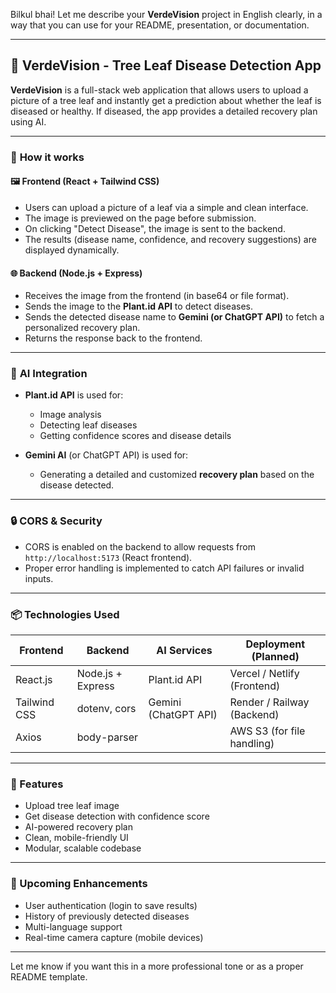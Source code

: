 Bilkul bhai! Let me describe your **VerdeVision** project in English clearly, in a way that you can use for your README, presentation, or documentation.

---

## 🌿 **VerdeVision - Tree Leaf Disease Detection App**

**VerdeVision** is a full-stack web application that allows users to upload a picture of a tree leaf and instantly get a prediction about whether the leaf is diseased or healthy. If diseased, the app provides a detailed recovery plan using AI.

---

### 🔧 **How it works**

#### 🖼️ Frontend (React + Tailwind CSS)
- Users can upload a picture of a leaf via a simple and clean interface.
- The image is previewed on the page before submission.
- On clicking "Detect Disease", the image is sent to the backend.
- The results (disease name, confidence, and recovery suggestions) are displayed dynamically.

#### 🌐 Backend (Node.js + Express)
- Receives the image from the frontend (in base64 or file format).
- Sends the image to the **Plant.id API** to detect diseases.
- Sends the detected disease name to **Gemini (or ChatGPT API)** to fetch a personalized recovery plan.
- Returns the response back to the frontend.

---

### 🧠 **AI Integration**

- **Plant.id API** is used for:
  - Image analysis
  - Detecting leaf diseases
  - Getting confidence scores and disease details

- **Gemini AI** (or ChatGPT API) is used for:
  - Generating a detailed and customized **recovery plan** based on the disease detected.

---

### 🔒 CORS & Security
- CORS is enabled on the backend to allow requests from `http://localhost:5173` (React frontend).
- Proper error handling is implemented to catch API failures or invalid inputs.

---

### 📦 Technologies Used

| Frontend        | Backend         | AI Services         | Deployment (Planned) |
|----------------|------------------|----------------------|----------------------|
| React.js        | Node.js + Express| Plant.id API         | Vercel / Netlify (Frontend) |
| Tailwind CSS    | dotenv, cors     | Gemini (ChatGPT API) | Render / Railway (Backend) |
| Axios           | body-parser      |                      | AWS S3 (for file handling) |

---

### 🎯 Features

- Upload tree leaf image
- Get disease detection with confidence score
- AI-powered recovery plan
- Clean, mobile-friendly UI
- Modular, scalable codebase

---

### 🧪 Upcoming Enhancements

- User authentication (login to save results)
- History of previously detected diseases
- Multi-language support
- Real-time camera capture (mobile devices)

---

Let me know if you want this in a more professional tone or as a proper README template.
